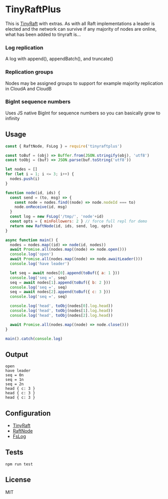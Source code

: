 # TinyRaftPlus
This is [TinyRaft](https://www.npmjs.com/package/tinyraft) with extras. As with all Raft implementations a leader is elected and the network can survive if any majority of nodes are online, what has been added to tinyraft is...

### Log replication
A log with append(), appendBatch(), and truncate()

### Replication groups
Nodes may be assigned groups to support for example majority replication in CloudA and CloudB

### BigInt sequence numbers
Uses JS native BigInt for sequence numbers so you can basically grow to infinity

## Usage
```js
const { RaftNode, FsLog } = require('tinyraftplus')

const toBuf = (obj) => Buffer.from(JSON.stringify(obj), 'utf8')
const toObj = (buf) => JSON.parse(buf.toString('utf8'))

let nodes = []
for (let i = 1; i <= 3; i++) {
  nodes.push(i)
}

function node(id, ids) {
  const send = (to, msg) => {
    const node = nodes.find((node) => node.nodeId === to)
    node.onReceive(id, msg)
  }
  const log = new FsLog('/tmp/', 'node'+id)
  const opts = { minFollowers: 2 } // force full repl for demo
  return new RaftNode(id, ids, send, log, opts)
}

async function main() {
  nodes = nodes.map((id) => node(id, nodes))
  await Promise.all(nodes.map((node) => node.open()))
  console.log('open')
  await Promise.all(nodes.map((node) => node.awaitLeader()))
  console.log('have leader')

  let seq = await nodes[0].append(toBuf({ a: 1 }))
  console.log('seq =', seq)
  seq = await nodes[1].append(toBuf({ b: 2 }))
  console.log('seq =', seq)
  seq = await nodes[2].append(toBuf({ c: 3 }))
  console.log('seq =', seq)

  console.log('head', toObj(nodes[0].log.head))
  console.log('head', toObj(nodes[1].log.head))
  console.log('head', toObj(nodes[2].log.head))

  await Promise.all(nodes.map((node) => node.close()))
}

main().catch(console.log)
```

## Output
```
open
have leader
seq = 0n
seq = 1n
seq = 2n
head { c: 3 }
head { c: 3 }
head { c: 3 }
```

## Configuration
+ [TinyRaft](https://www.npmjs.com/package/tinyraft)
+ [RaftNode](https://github.com/rhodey/tinyraftplus/blob/master/index.js#L17)
+ [FsLog](https://github.com/rhodey/tinyraftplus/blob/master/index.js#L227)

## Tests
```
npm run test
```

## License
MIT
